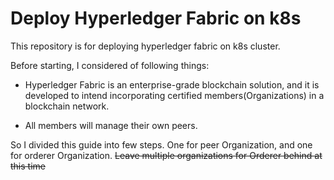 # Deploy Hyperledger Fabric on k8s

This repository is for deploying hyperledger fabric on k8s cluster.

Before starting, I considered of following things:

- Hyperledger Fabric is an enterprise-grade blockchain solution, and it is developed to intend incorporating certified members(Organizations) in a blockchain network.

- All members will manage their own peers.

So I divided this guide into few steps. One for peer Organization, and one for orderer Organization.
~~Leave multiple organizations for Orderer behind at this time~~
